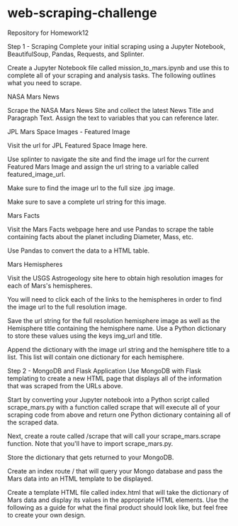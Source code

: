 # web-scraping-challenge
Repository for Homework12


Step 1 - Scraping
Complete your initial scraping using a Jupyter Notebook, BeautifulSoup, Pandas, Requests, and Splinter.

Create a Jupyter Notebook file called mission_to_mars.ipynb and use this to complete all of your scraping and analysis tasks. The following outlines what you need to scrape.


NASA Mars News

Scrape the NASA Mars News Site and collect the latest News Title and Paragraph Text. Assign the text to variables that you can reference later.

JPL Mars Space Images - Featured Image


Visit the url for JPL Featured Space Image here.


Use splinter to navigate the site and find the image url for the current Featured Mars Image and assign the url string to a variable called featured_image_url.


Make sure to find the image url to the full size .jpg image.


Make sure to save a complete url string for this image.

Mars Facts


Visit the Mars Facts webpage here and use Pandas to scrape the table containing facts about the planet including Diameter, Mass, etc.


Use Pandas to convert the data to a HTML table.



Mars Hemispheres


Visit the USGS Astrogeology site here to obtain high resolution images for each of Mars's hemispheres.


You will need to click each of the links to the hemispheres in order to find the image url to the full resolution image.


Save the url string for the full resolution hemisphere image as well as the Hemisphere title containing the hemisphere name. Use a Python dictionary to store these values using the keys img_url and title.


Append the dictionary with the image url string and the hemisphere title to a list. This list will contain one dictionary for each hemisphere.

Step 2 - MongoDB and Flask Application
Use MongoDB with Flask templating to create a new HTML page that displays all of the information that was scraped from the URLs above.


Start by converting your Jupyter notebook into a Python script called scrape_mars.py with a function called scrape that will execute all of your scraping code from above and return one Python dictionary containing all of the scraped data.


Next, create a route called /scrape that will call your scrape_mars.scrape function. Note that you'll have to import scrape_mars.py.

Store the dictionary that gets returned to your MongoDB.


Create an index route / that will query your Mongo database and pass the Mars data into an HTML template to be displayed.


Create a template HTML file called index.html that will take the dictionary of Mars data and display its values in the appropriate HTML elements. Use the following as a guide for what the final product should look like, but feel free to create your own design.
